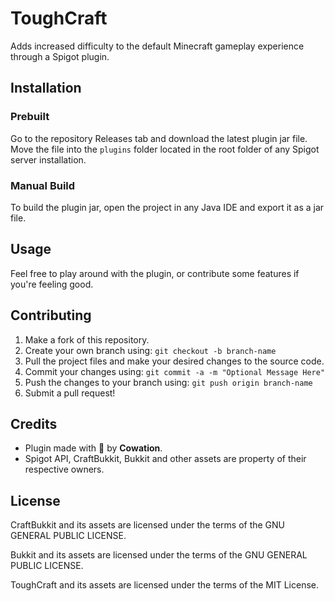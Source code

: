 # ToughCraft

Adds increased difficulty to the default Minecraft gameplay experience through a Spigot plugin.

## Installation

### Prebuilt

Go to the repository Releases tab and download the latest plugin jar file. Move the file into the `plugins` folder located in the root folder of any Spigot server installation.

### Manual Build

To build the plugin jar, open the project in any Java IDE and export it as a jar file.

## Usage

Feel free to play around with the plugin, or contribute some features if you're feeling good.

## Contributing

1. Make a fork of this repository.
2. Create your own branch using: `git checkout -b branch-name`
3. Pull the project files and make your desired changes to the source code.
4. Commit your changes using: `git commit -a -m "Optional Message Here"`
5. Push the changes to your branch using: `git push origin branch-name`
6. Submit a pull request!

## Credits

- Plugin made with 🤔 by **Cowation**.
- Spigot API, CraftBukkit, Bukkit and other assets are property of their respective owners.

## License

CraftBukkit and its assets are licensed under the terms of the GNU GENERAL PUBLIC LICENSE.

Bukkit and its assets are licensed under the terms of the GNU GENERAL PUBLIC LICENSE.

ToughCraft and its assets are licensed under the terms of the MIT License.


